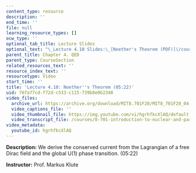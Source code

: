```yaml
---
content_type: resource
description: ''
end_time: ''
file: null
learning_resource_types: []
ocw_type: ''
optional_tab_title: Lecture Slides
optional_text: "\_Lecture 4.10 Slides:\_[Noether's Theorem (PDF)](/courses/8-701-introduction-to-nuclear-and-particle-physics-fall-2020/resources/mit8_701f20_lec4-10)"
parent_title: Chapter 4. QED
parent_type: CourseSection
related_resources_text: ''
resource_index_text: ''
resourcetype: Video
start_time: ''
title: 'Lecture 4.10: Noether''s Theorem (05:22)'
uid: 76fa77cd-f72d-c533-c115-739b8e0b2348
video_files:
  archive_url: https://archive.org/download/MIT8.701F20/MIT8_701F20_04-10_noether_300k.mp4
  video_captions_file: ''
  video_thumbnail_file: https://img.youtube.com/vi/hgrhfkcXlAQ/default.jpg
  video_transcript_file: /courses/8-701-introduction-to-nuclear-and-particle-physics-fall-2020/69a89359d42f16fdc9c716ce16fc48d7_hgrhfkcXlAQ.pdf
video_metadata:
  youtube_id: hgrhfkcXlAQ
---
```


**Description:** We derive the conserved current from the Lagrangian of a free Dirac field and the global U(1) phase transition. (05:22)

**Instructor:** Prof. Markus Klute
